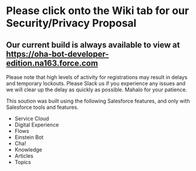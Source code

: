 # Please click onto the Wiki tab for our Security/Privacy Proposal

## Our current build is always available to view at https://oha-bot-developer-edition.na163.force.com
Please note that high levels of activity for registrations may result in delays and temporary lockouts. Please Slack us if you experience any issues and we will clear up the delay as quickly as possible. Mahalo for your patience.

This soution was built using the following Salesforce features, and only with Salesforce tools and features.
* Service Cloud
* Digital Experience
* Flows
* Einstein Bot
* Cha!
* Knowledge
* Articles
* Topics

